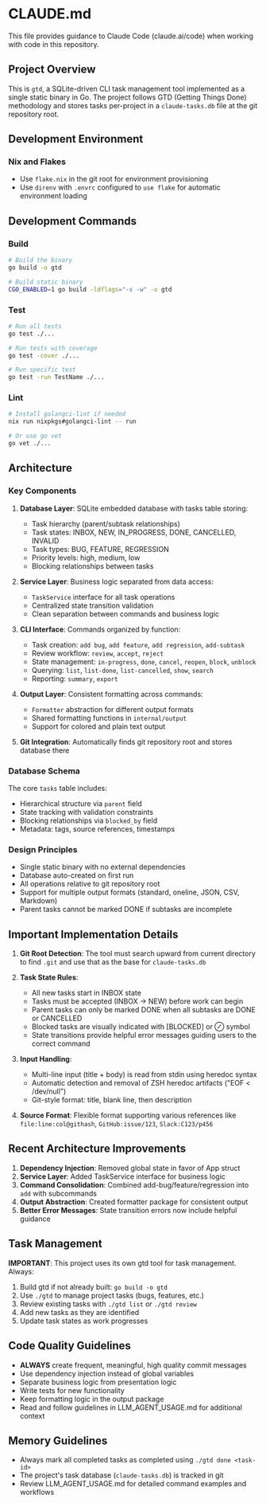 # CLAUDE.md

This file provides guidance to Claude Code (claude.ai/code) when working with code in this repository.

## Project Overview

This is `gtd`, a SQLite-driven CLI task management tool implemented as a single static binary in Go. The project follows GTD (Getting Things Done) methodology and stores tasks per-project in a `claude-tasks.db` file at the git repository root.

## Development Environment

### Nix and Flakes
- Use `flake.nix` in the git root for environment provisioning
- Use `direnv` with `.envrc` configured to `use flake` for automatic environment loading

## Development Commands

### Build
```bash
# Build the binary
go build -o gtd

# Build static binary
CGO_ENABLED=1 go build -ldflags="-s -w" -o gtd
```

### Test
```bash
# Run all tests
go test ./...

# Run tests with coverage
go test -cover ./...

# Run specific test
go test -run TestName ./...
```

### Lint
```bash
# Install golangci-lint if needed
nix run nixpkgs#golangci-lint -- run

# Or use go vet
go vet ./...
```

## Architecture

### Key Components

1. **Database Layer**: SQLite embedded database with tasks table storing:
   - Task hierarchy (parent/subtask relationships)
   - Task states: INBOX, NEW, IN_PROGRESS, DONE, CANCELLED, INVALID
   - Task types: BUG, FEATURE, REGRESSION
   - Priority levels: high, medium, low
   - Blocking relationships between tasks

2. **Service Layer**: Business logic separated from data access:
   - `TaskService` interface for all task operations
   - Centralized state transition validation
   - Clean separation between commands and business logic

3. **CLI Interface**: Commands organized by function:
   - Task creation: `add bug`, `add feature`, `add regression`, `add-subtask`
   - Review workflow: `review`, `accept`, `reject`
   - State management: `in-progress`, `done`, `cancel`, `reopen`, `block`, `unblock`
   - Querying: `list`, `list-done`, `list-cancelled`, `show`, `search`
   - Reporting: `summary`, `export`

4. **Output Layer**: Consistent formatting across commands:
   - `Formatter` abstraction for different output formats
   - Shared formatting functions in `internal/output`
   - Support for colored and plain text output

5. **Git Integration**: Automatically finds git repository root and stores database there

### Database Schema

The core `tasks` table includes:
- Hierarchical structure via `parent` field
- State tracking with validation constraints
- Blocking relationships via `blocked_by` field
- Metadata: tags, source references, timestamps

### Design Principles

- Single static binary with no external dependencies
- Database auto-created on first run
- All operations relative to git repository root
- Support for multiple output formats (standard, oneline, JSON, CSV, Markdown)
- Parent tasks cannot be marked DONE if subtasks are incomplete

## Important Implementation Details

1. **Git Root Detection**: The tool must search upward from current directory to find `.git` and use that as the base for `claude-tasks.db`

2. **Task State Rules**: 
   - All new tasks start in INBOX state
   - Tasks must be accepted (INBOX → NEW) before work can begin
   - Parent tasks can only be marked DONE when all subtasks are DONE or CANCELLED
   - Blocked tasks are visually indicated with [BLOCKED] or ⊘ symbol
   - State transitions provide helpful error messages guiding users to the correct command

3. **Input Handling**: 
   - Multi-line input (title + body) is read from stdin using heredoc syntax
   - Automatic detection and removal of ZSH heredoc artifacts ("EOF < /dev/null")
   - Git-style format: title, blank line, then description

4. **Source Format**: Flexible format supporting various references like `file:line:col@githash`, `GitHub:issue/123`, `Slack:C123/p456`

## Recent Architecture Improvements

1. **Dependency Injection**: Removed global state in favor of App struct
2. **Service Layer**: Added TaskService interface for business logic
3. **Command Consolidation**: Combined add-bug/feature/regression into `add` with subcommands
4. **Output Abstraction**: Created formatter package for consistent output
5. **Better Error Messages**: State transition errors now include helpful guidance

## Task Management

**IMPORTANT**: This project uses its own gtd tool for task management. Always:
1. Build gtd if not already built: `go build -o gtd`
2. Use `./gtd` to manage project tasks (bugs, features, etc.)
3. Review existing tasks with `./gtd list` or `./gtd review`
4. Add new tasks as they are identified
5. Update task states as work progresses

## Code Quality Guidelines

- **ALWAYS** create frequent, meaningful, high quality commit messages
- Use dependency injection instead of global variables
- Separate business logic from presentation logic
- Write tests for new functionality
- Keep formatting logic in the output package
- Read and follow guidelines in LLM_AGENT_USAGE.md for additional context

## Memory Guidelines

- Always mark all completed tasks as completed using `./gtd done <task-id>`
- The project's task database (`claude-tasks.db`) is tracked in git
- Review LLM_AGENT_USAGE.md for detailed command examples and workflows
